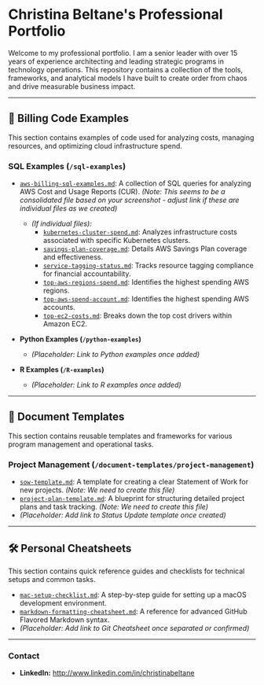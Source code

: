 # Christina Beltane's Professional Portfolio

Welcome to my professional portfolio. I am a senior leader with over 15 years of experience architecting and leading strategic programs in technology operations. This repository contains a collection of the tools, frameworks, and analytical models I have built to create order from chaos and drive measurable business impact.

---

## 📂 Billing Code Examples

This section contains examples of code used for analyzing costs, managing resources, and optimizing cloud infrastructure spend.

### **SQL Examples (`/sql-examples`)**

* [`aws-billing-sql-examples.md`](./sql-examples/aws-billing-sql-examples.md): A collection of SQL queries for analyzing AWS Cost and Usage Reports (CUR). *(Note: This seems to be a consolidated file based on your screenshot - adjust link if these are individual files as we created)*
    * *(If individual files):*
        * [`kubernetes-cluster-spend.md`](./sql-examples/kubernetes-cluster-spend.md): Analyzes infrastructure costs associated with specific Kubernetes clusters.
        * [`savings-plan-coverage.md`](./sql-examples/savings-plan-coverage.md): Details AWS Savings Plan coverage and effectiveness.
        * [`service-tagging-status.md`](./sql-examples/service-tagging-status.md): Tracks resource tagging compliance for financial accountability.
        * [`top-aws-regions-spend.md`](./sql-examples/top-aws-regions-spend.md): Identifies the highest spending AWS regions.
        * [`top-aws-spend-account.md`](./sql-examples/top-aws-spend-account.md): Identifies the highest spending AWS accounts.
        * [`top-ec2-costs.md`](./sql-examples/top-ec2-costs.md): Breaks down the top cost drivers within Amazon EC2.

* **Python Examples (`/python-examples`)**
    * *(Placeholder: Link to Python examples once added)*

* **R Examples (`/R-examples`)**
    * *(Placeholder: Link to R examples once added)*

---

## 📄 Document Templates

This section contains reusable templates and frameworks for various program management and operational tasks.

### **Project Management (`/document-templates/project-management`)**

* [`sow-template.md`](./document-templates/project-management/sow-template.md): A template for creating a clear Statement of Work for new projects. *(Note: We need to create this file)*
* [`project-plan-template.md`](./document-templates/project-management/project-plan-template.md): A blueprint for structuring detailed project plans and task tracking. *(Note: We need to create this file)*
* *(Placeholder: Add link to Status Update template once created)*

---

## 🛠️ Personal Cheatsheets

This section contains quick reference guides and checklists for technical setups and common tasks.

* [`mac-setup-checklist.md`](./personal-cheat-sheets/mac-setup-checklist.md): A step-by-step guide for setting up a macOS development environment.
* [`markdown-formatting-cheatsheet.md`](./personal-cheat-sheets/markdown-formatting-cheatsheet.md): A reference for advanced GitHub Flavored Markdown syntax.
* *(Placeholder: Add link to Git Cheatsheet once separated or confirmed)*

---

### **Contact**

* **LinkedIn:** http://www.linkedin.com/in/christinabeltane
